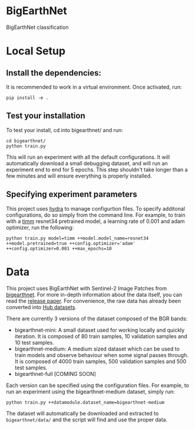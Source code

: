 # BigEarthNet

BigEarthNet classification


# Local Setup

## Install the dependencies:
It is recommended to work in a virtual environment. 
Once activated, run:

    pip install -e .


## Test your installation
To test your install, cd into bigearthnet/ and run:

    cd bigearthnet/
    python train.py

This will run an experiment with all the default configurations. 
It will automatically download a small debugging dataset, and will run an experiment end to end for 5 epochs.
This step shouldn't take longer than a few minutes and will ensure everything is properly installed.

## Specifying experiment parameters

This project uses [hydra](hydra.cc) to manage configurtion files.
To specify additonal configurations, do so simply from the command line.
For example, to train with a [timm](https://github.com/rwightman/pytorch-image-models) resnet34 pretrained model, a learning rate of 0.001 and adam optimizer, run the following:

    python train.py model=timm ++model.model_name=resnet34 ++model.pretrained=true ++config.optimizer='adam' ++config.optimizer=0.001 ++max_epochs=10


# Data

This project uses BigEarthNet with Sentinel-2 Image Patches from [bigearthnet](https://bigearth.net/). For more in-depth information about the data itself, you can read the [release paper](https://bigearth.net/static/documents/BigEarthNet_IGARSS_2019.pdf).
For convenience, the raw data has already been converted into [Hub datasets](https://docs.activeloop.ai/datasets).

There are currently 3 versions of the dataset composed of the BGR bands:
* bigearthnet-mini: A small dataset used for working locally and quickly iteration. 
It is composed of 80 train samples, 10 validation samples and 10 test samples.
* bigearthnet-medium: A medium sized dataset which can be used to train models and observe behaviour when some signal passes through.
It is composed of 4000 train samples, 500 validation samples and 500 test samples.
* bigearthnet-full [COMING SOON]

Each version can be specified using the configuration files. For example, to run an experiment using the bigearthnet-medium dataset, simply run:

    python train.py ++datamodule.dataset_name=bigearthnet-medium

The dataset will automatically be downloaded and extracted to `bigearthnet/data/` and the script will find and use the proper data.


